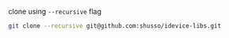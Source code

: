 clone using `--recursive` flag
```bash
git clone --recursive git@github.com:shusso/idevice-libs.git
```
